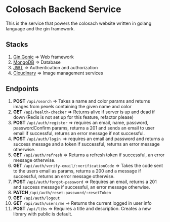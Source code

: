 # Colosach Backend Service
This is the service that powers the colosach website written in golang language and the gin framework.

## Stacks
1. [Gin Gonic](https://github.com/gin-gonic/gin) => Web framework
2. [MongoDB](https://mongodb.org) => Database
3. [JWT](https://github.com/golang-jwt/jwt/v5) => Authentication and authorization
4. [Cloudinary](https://cloudinary.com) => Image management services

## Endpoints
1. **POST** `/api/search` => Takes a name and color params and returns images from pexels containing the given name and color
2. **GET** `/api/health-checker` => Returns alive if server is up and dead if down (Redis is not set up for this feature, refactor please)
3. **POST** `/api/auth/register` => requires an email, name, password, passwordConfirm params, returns a 201 and sends an email to user email if successful, returns an error message if not successful.
4. **POST** `/api/auth/login `=> requires an email and password and returns a success message and a token if successful, returns an error message otherwise.
5. **GET** `/api/auth/refresh` => Returns a refresh token if successful, an error message otherwise.
6. **GET** `/api/auth/verify-email/:verificationCode` => Takes the code sent to the users email as params, returns a 200 and a message if successful, returns an error message otherwise.
7. **POST** `/api/auth/forgot-password` => Requires an email, returns a 201 and success message if successful, an error message otherwise.
8. **PATCH** `/api/auth/reset-password/:resetToken`
9. **GET** `/api/auth/logout`
10. **GET** `/api/auth/users/me` => Returns the current logged in user info
11. **POST** `/api/libs` => Requires a title and description. Creates a new library with public is default.
